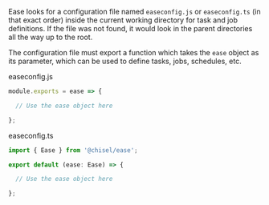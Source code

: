 Ease looks for a configuration file named `easeconfig.js` or `easeconfig.ts` (in that exact order) inside the current working directory for task and job definitions. If the file was not found, it would look in the parent directories all the way up to the root.

The configuration file must export a function which takes the `ease` object as its parameter, which can be used to define tasks, jobs, schedules, etc.

easeconfig.js
```js
module.exports = ease => {

  // Use the ease object here

};
```

easeconfig.ts
```ts
import { Ease } from '@chisel/ease';

export default (ease: Ease) => {

  // Use the ease object here

};
```
